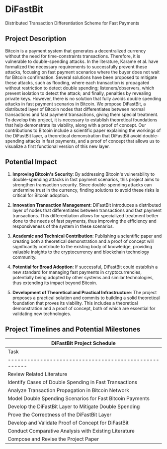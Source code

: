 # DiFastBit

Distributed Transaction Differentiation Scheme for Fast Payments

## Project Description

Bitcoin is a payment system that generates a decentralized currency without the need for time-constraints transactions. Therefore, it is vulnerable to double-spending attacks. In the literature, Karame et al. have formalized the necessary requirements to successfully prevent these attacks, focusing on fast payment scenarios where the buyer does not wait for Bitcoin confirmation. Several solutions have been proposed to mitigate these attacks, such as flooding, where each transaction is propagated without restriction to detect double spending; listeners/observers, which prevent isolation to detect the attack; and finally, penalties by revealing private keys. However, there is no solution that fully avoids double spending attacks in fast payment scenarios in Bitcoin. We propose DiFastBit, a distributed layer of Bitcoin nodes that differentiates between normal transactions and fast payment transactions, giving them special treatment. To develop this project, it is necessary to establish theoretical foundations that help demonstrate its viability, along with a proof of concept. Our contributions to Bitcoin include a scientific paper explaining the workings of the DiFastBit layer, a theoretical demonstration that DiFastBit avoid double-spending attacks in fast payments, and a proof of concept that allows us to visualize a first functional version of this new layer.

## Potential Impact

1. **Improving Bitcoin's Security**: By addressing Bitcoin's vulnerability to double-spending attacks in fast payment scenarios, this project aims to strengthen transaction security. Since double-spending attacks can undermine trust in the currency, finding solutions to avoid these risks is critical for Bitcoin adoption.

2. **Innovation Transaction Management**: DiFastBit introduces a distributed layer of nodes that differentiates between transactions and fast payment transactions. This differentiation allows for specialized treatment better done to the needs of fast payments, thus improving the efficiency and responsiveness of the system in these scenarios.

3. **Academic and Technical Contribution**: Publishing a scientific paper and creating both a theoretical demonstration and a proof of concept will significantly contribute to the existing body of knowledge, providing valuable insights to the cryptocurrency and blockchain technology community.

4. **Potential for Broad Adoption**: If successful, DiFastBit could establish a new standard for managing fast payments in cryptocurrencies, potentially being adopted by other systems and similar technologies, thus extending its impact beyond Bitcoin.

5. **Development of Theoretical and Practical Infrastructure**: The project proposes a practical solution and commits to building  a solid theoretical foundation that proves its viability. This includes a theoretical demonstration and a proof of concept, both of which are essential for validating new technologies.


## Project Timelines and Potential Milestones

| DiFastBit Project Schedule                          |
|-----------------------------------------------------|
| Task                                                | Month 1 | Month 2 | Month 3 | Month 4 | Month 5 | Month 6 | Month 7 | Month 8 | Month 9 | Month 10 | Month 11 | Month 12 |
|-----------------------------------------------------|:-------:|:-------:|:-------:|:-------:|:-------:|:-------:|:-------:|:-------:|:-------:|:--------:|:--------:|:--------:|
| Review Related Literature                           | X       | X       | X       | X       | X       | X       |         |         |         |          |          |          |
| Identify Cases of Double Spending in Fast Transactions | X       | X       | X       | X       |         |         |         |         |         |          |          |          |
| Analyze Transaction Propagation in Bitcoin Network  |         |         | X       | X       | X       | X       |         |         |         |          |          |          |
| Model Double Spending Scenarios for Fast Bitcoin Payments |         |         |         | X       | X       | X       | X       | X       |         |          |          |          |
| Develop the DiFastBit Layer to Mitigate Double Spending |         |         |         |         |         |         |         |         | X       | X        | X        |          |
| Prove the Correctness of the DiFastBit Layer        |         |         |         |         |         |         | X       | X       | X       |          |          |          |
| Develop and Validate Proof of Concept for DiFastBit |         |         |         |         |         |         | X       | X       |         |          |          |          |
| Conduct Comparative Analysis with Existing Literature |         |         |         |         |         |         | X       | X       |         |          |          |          |
| Compose and Revise the Project Paper                |         |         |         | X       | X       | X       | X       | X       | X       | X        | X        | X        |


